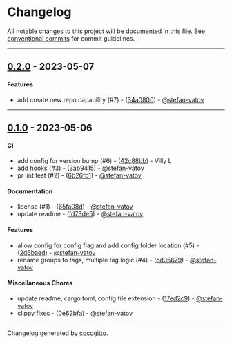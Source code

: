 # Changelog
All notable changes to this project will be documented in this file. See [conventional commits](https://www.conventionalcommits.org/) for commit guidelines.

- - -
## [0.2.0](https://https://github.com/stefan-vatov/omnirepo/stefan.vatov/omnirepo/compare/0.1.0..0.2.0) - 2023-05-07
#### Features
- add create new repo capability (#7) - ([34a0800](https://https://github.com/stefan-vatov/omnirepo/stefan.vatov/omnirepo/commit/34a080089c74282fe56cc6f7f03362078ac1a4bc)) - [@stefan-vatov](https://https://github.com/stefan-vatov/omnirepo/stefan-vatov)

- - -

## [0.1.0](https://https://github.com/stefan-vatov/omnirepo/stefan.vatov/omnirepo/compare/448a6a62866c6c08ea022f0182bec27b069341cc..0.1.0) - 2023-05-06
#### CI
- add config for version bump (#6) - ([42c88bb](https://https://github.com/stefan-vatov/omnirepo/stefan.vatov/omnirepo/commit/42c88bbc233ab0a49e9f6a8cd11196c6e99d5fc7)) - Villy L
- add hooks (#3) - ([3ab9415](https://https://github.com/stefan-vatov/omnirepo/stefan.vatov/omnirepo/commit/3ab9415c3f2aeacb38481ab7dc0f31026811e006)) - [@stefan-vatov](https://https://github.com/stefan-vatov/omnirepo/stefan-vatov)
- pr lint test (#2) - ([6b26fb1](https://https://github.com/stefan-vatov/omnirepo/stefan.vatov/omnirepo/commit/6b26fb11bac6d2e30605e2279df77c31c08902c9)) - [@stefan-vatov](https://https://github.com/stefan-vatov/omnirepo/stefan-vatov)
#### Documentation
- license (#1) - ([65fa08d](https://https://github.com/stefan-vatov/omnirepo/stefan.vatov/omnirepo/commit/65fa08d76389a5493438a9320429fd9736621509)) - [@stefan-vatov](https://https://github.com/stefan-vatov/omnirepo/stefan-vatov)
- update readme - ([fd73de5](https://https://github.com/stefan-vatov/omnirepo/stefan.vatov/omnirepo/commit/fd73de5fe79c97706c24107e44affe9a71088400)) - [@stefan-vatov](https://https://github.com/stefan-vatov/omnirepo/stefan-vatov)
#### Features
- allow config for config flag and add config folder location (#5) - ([2d6baed](https://https://github.com/stefan-vatov/omnirepo/stefan.vatov/omnirepo/commit/2d6baedfee3e26f0824bb2bf20a09ee6e3713e03)) - [@stefan-vatov](https://https://github.com/stefan-vatov/omnirepo/stefan-vatov)
- rename groups to tags, multiple tag logic (#4) - ([cd05679](https://https://github.com/stefan-vatov/omnirepo/stefan.vatov/omnirepo/commit/cd05679b4d6242034f5b9e1b4d0752e3cf9c411c)) - [@stefan-vatov](https://https://github.com/stefan-vatov/omnirepo/stefan-vatov)
#### Miscellaneous Chores
- update readme, cargo.toml, config file extension - ([17ed2c9](https://https://github.com/stefan-vatov/omnirepo/stefan.vatov/omnirepo/commit/17ed2c9517c8f02f6f7c846f16b69550441dde30)) - [@stefan-vatov](https://https://github.com/stefan-vatov/omnirepo/stefan-vatov)
- clippy fixes - ([0e62bfa](https://https://github.com/stefan-vatov/omnirepo/stefan.vatov/omnirepo/commit/0e62bfad7a925ba38d2935316e568921c159a031)) - [@stefan-vatov](https://https://github.com/stefan-vatov/omnirepo/stefan-vatov)

- - -

Changelog generated by [cocogitto](https://github.com/cocogitto/cocogitto).
